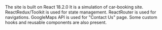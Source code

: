 The site is built on React 18.2.0
It is a simulation of car-booking site.
ReactRedux/Toolkit is used for state management.
ReactRouter is used for navigations.
GoogleMaps API is used for "Contact Us" page.
Some custom hooks and reusable components are also present.